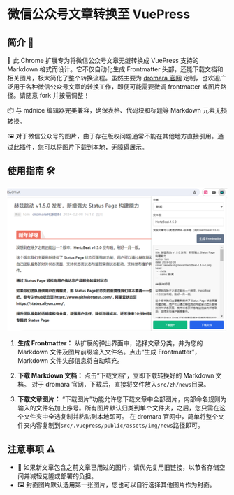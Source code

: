 # 微信公众号文章转换至 VuePress

## 简介 📖

🚀 此 Chrome 扩展专为将微信公众号文章无缝转换成 VuePress 支持的 Markdown 格式而设计。它不仅自动化生成 Frontmatter 头部，还能下载文档和相关图片，极大简化了整个转换流程。虽然主要为 [dromara 官网](https://github.com/dromara/dromara.github.io) 定制，也欢迎广泛用于各种微信公众号文章的转换工作，即便可能需要微调 frontmatter 或图片路径。请随意 fork 并按需调整！

📦 与 mdnice 编辑器完美兼容，确保表格、代码块和标题等 Markdown 元素无损转换。

🖼️ 对于微信公众号的图片，由于存在版权问题通常不能在其他地方直接引用。通过此插件，您可以将图片下载到本地，无障碍展示。

## 使用指南 🛠️

![例图](https://github.com/Cicici-Shi/wechat-doc-to-vuepress-md/blob/main/example.png)

1. **生成 Frontmatter：**
   从扩展的弹出界面中，选择文章分类，并为您的 Markdown 文件及图片前缀输入文件名。点击“生成 Frontmatter”，Markdown 文件头部信息将自动填充。

2. **下载 Markdown 文档：**
   点击“下载文档”，立即下载转换好的 Markdown 文档。
   对于 dromara 官网，下载后，直接将文件放入`src/zh/news`目录。

3. **下载文章图片：**
   “下载图片”功能允许您下载文章中全部图片，内部命名规则为输入的文件名加上序号。所有图片默认归类到单个文件夹，之后，您只需在这个文件夹中全选复制并粘贴到本地即可。
   在 dromara 官网中，简单将整个文件夹内容复制到`src/.vuepress/public/assets/img/news`路径即可。

## 注意事项 ⚠️

- 🔄 如果新文章包含之前文章已用过的图片，请优先复用旧链接，以节省存储空间并减轻克隆或部署的负担。
- 🖼️ 封面图片默认选用第一张图片，您也可以自行选择其他图片作为封面。
